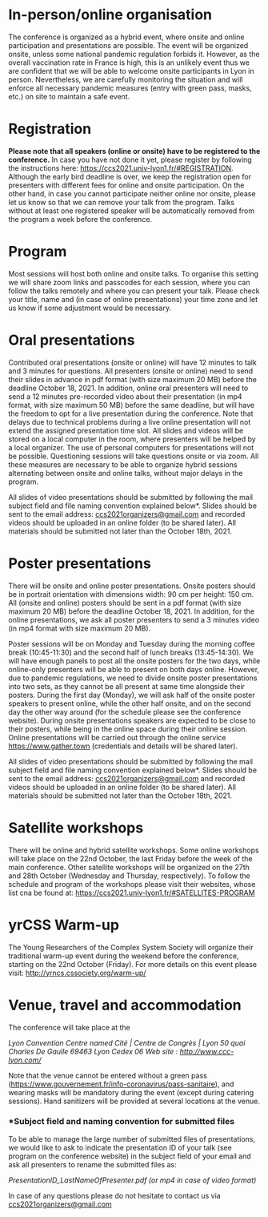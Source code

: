# In-person/online organisation
The conference is organized as a hybrid event, where onsite and online participation and presentations are possible. The event will be organized onsite, unless some national pandemic regulation forbids it. However, as the overall vaccination rate in France is high, this is an unlikely event thus we are confident that we will be able to welcome onsite participants in Lyon in person. Nevertheless, we are carefully monitoring the situation and will enforce all necessary pandemic measures (entry with green pass, masks, etc.) on site to maintain a safe event.

# Registration
**Please note that all speakers (online or onsite) have to be registered to the conference.** In case you have not done it yet, please register by following the instructions here: https://ccs2021.univ-lyon1.fr/#REGISTRATION. Although the early bird deadline is over, we keep the registration open for presenters with different fees for online and onsite participation. On the other hand, in case you cannot participate neither online nor onsite, please let us know so that we can remove your talk from the program. Talks without at least one registered speaker will be automatically removed from the program a week before the conference. 

# Program 
Most sessions will host both online and onsite talks. To organise this setting we will share zoom links and passcodes for each session, where you can follow the talks remotely and where you can present your talk. Please check your title, name and (in case of online presentations) your time zone and let us know if some adjustment would be necessary.

# Oral presentations
Contributed oral presentations (onsite or online) will have 12 minutes to talk and 3 minutes for questions. All presenters (onsite or online) need to send their slides in advance in pdf format (with size maximum 20 MB) before the deadline October 18, 2021. In addition, online oral presenters will need to send a 12 minutes pre-recorded video about their presentation (in mp4 format, with size maximum 50 MB) before the same deadline, but will have the freedom to opt for a live presentation during the conference. Note that delays due to technical problems during a live online presentation will not extend the assigned presentation time slot. All slides and videos will be stored on a local computer in the room, where presenters will be helped by a local organizer. The use of personal computers for presentations will not be possible. Questioning sessions will take questions onsite or via zoom. All these measures are necessary to be able to organize hybrid sessions alternating between onsite and online talks, without major delays in the program.

All slides of video presentations should be submitted by following the mail subject field and file naming convention explained below*. Slides should be sent to the email address: ccs2021organizers@gmail.com and recorded videos should be uploaded in an online folder (to be shared later). All materials should be submitted not later than the October 18th, 2021.

# Poster presentations
There will be onsite and online poster presentations. Onsite posters should be in portrait orientation with dimensions width: 90 cm per height: 150 cm. All (onsite and online) posters should be sent in a pdf format (with size maximum 20 MB) before the deadline October 18, 2021. In addition, for the online presentations, we ask all poster presenters to send a 3 minutes video (in mp4 format with size maximum 20 MB).

Poster sessions will be on Monday and Tuesday during the morning coffee break (10:45-11:30) and the second half of lunch breaks (13:45-14:30). We will have enough panels to post all the onsite posters for the two days, while online-only presenters will be able to present on both days online. However, due to pandemic regulations, we need to divide onsite poster presentations into two sets, as they cannot be all present at same time alongside their posters. During the first day (Monday), we will ask half of the onsite poster speakers to present online, while the other half onsite, and on the second day the other way around (for the schedule please see the conference website). During onsite presentations speakers are expected to be close to their posters, while being in the online space during their online session. Online presentations will be carried out through the online service https://www.gather.town (credentials and details will be shared later).

All slides of video presentations should be submitted by following the mail subject field and file naming convention explained below*. Slides should be sent to the email address: ccs2021organizers@gmail.com and recorded videos should be uploaded in an online folder (to be shared later). All materials should be submitted not later than the October 18th, 2021.

# Satellite workshops
There will be online and hybrid satellite workshops. Some online workshops will take place on the 22nd October, the last Friday before the week of the main conference. Other satellite workshops will be organized on the 27th and 28th October (Wednesday and Thursday, respectively). To follow the schedule and program of the workshops please visit their websites, whose list cna be found at: https://ccs2021.univ-lyon1.fr/#SATELLITES-PROGRAM

# yrCSS Warm-up
The Young Researchers of the Complex System Society will organize their traditional warm-up event during the weekend before the conference, starting on the 22nd October (Friday). For more details on this event please visit: http://yrncs.cssociety.org/warm-up/

# Venue, travel and accommodation

The conference will take place at the

*Lyon Convention Centre named Cité | Centre de Congrès | Lyon
50 quai Charles De Gaulle
69463 Lyon Cedex 06
Web site : http://www.ccc-lyon.com/*


Note that the venue cannot be entered without a green pass (https://www.gouvernement.fr/info-coronavirus/pass-sanitaire), and wearing masks will be mandatory during the event (except during catering sessions). Hand sanitizers will be provided at several locations at the venue.

### *Subject field and naming convention for submitted files
To be able to manage the large number of submitted files of presentations, we would like to ask to indicate the presentation ID of your talk (see program on the conference website) in the subject field of your email and ask all presenters to rename the submitted files as:

*PresentationID_LastNameOfPresenter.pdf (or mp4 in case of video format)*

In case of any questions please do not hesitate to contact us via ccs2021organizers@gmail.com
